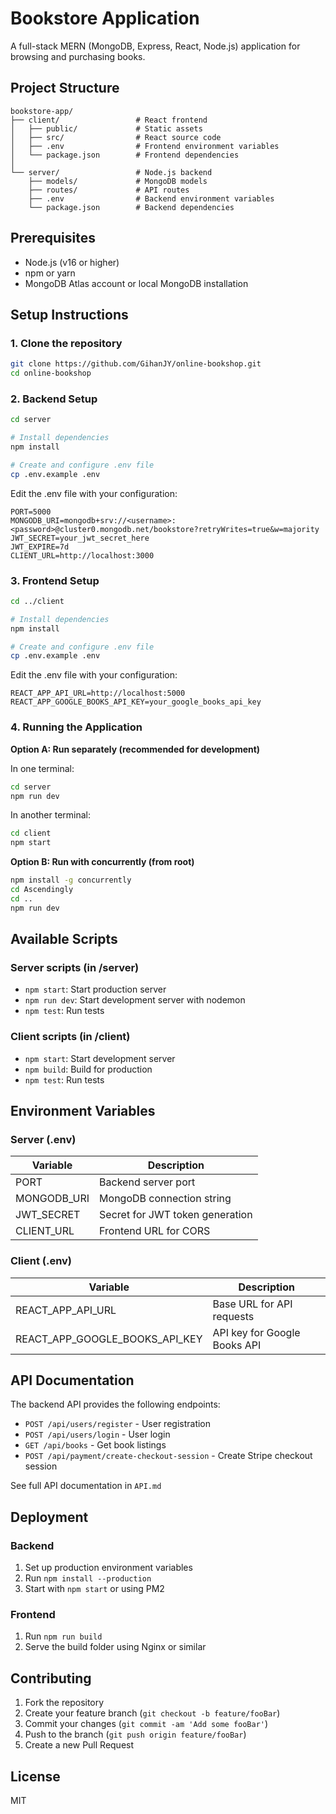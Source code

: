 # Bookstore Application

A full-stack MERN (MongoDB, Express, React, Node.js) application for browsing and purchasing books.

## Project Structure
```
bookstore-app/
├── client/                 # React frontend
│   ├── public/             # Static assets
│   ├── src/                # React source code
│   ├── .env                # Frontend environment variables
│   └── package.json        # Frontend dependencies
│
└── server/                 # Node.js backend
    ├── models/             # MongoDB models
    ├── routes/             # API routes
    ├── .env                # Backend environment variables
    └── package.json        # Backend dependencies
```

## Prerequisites

- Node.js (v16 or higher)
- npm or yarn
- MongoDB Atlas account or local MongoDB installation

## Setup Instructions

### 1. Clone the repository
```bash
git clone https://github.com/GihanJY/online-bookshop.git
cd online-bookshop
```

### 2. Backend Setup
```bash
cd server

# Install dependencies
npm install

# Create and configure .env file
cp .env.example .env
```

Edit the .env file with your configuration:
```
PORT=5000
MONGODB_URI=mongodb+srv://<username>:<password>@cluster0.mongodb.net/bookstore?retryWrites=true&w=majority
JWT_SECRET=your_jwt_secret_here
JWT_EXPIRE=7d
CLIENT_URL=http://localhost:3000
```

### 3. Frontend Setup
```bash
cd ../client

# Install dependencies
npm install

# Create and configure .env file
cp .env.example .env
```

Edit the .env file with your configuration:
```
REACT_APP_API_URL=http://localhost:5000
REACT_APP_GOOGLE_BOOKS_API_KEY=your_google_books_api_key
```

### 4. Running the Application

**Option A: Run separately (recommended for development)**

In one terminal:
```bash
cd server
npm run dev
```

In another terminal:
```bash
cd client
npm start
```

**Option B: Run with concurrently (from root)**
```bash
npm install -g concurrently
cd Ascendingly
cd ..
npm run dev
```

## Available Scripts

### Server scripts (in /server)
- `npm start`: Start production server
- `npm run dev`: Start development server with nodemon
- `npm test`: Run tests

### Client scripts (in /client)
- `npm start`: Start development server
- `npm build`: Build for production
- `npm test`: Run tests

## Environment Variables

### Server (.env)
| Variable | Description |
|----------|-------------|
| PORT | Backend server port |
| MONGODB_URI | MongoDB connection string |
| JWT_SECRET | Secret for JWT token generation |
| CLIENT_URL | Frontend URL for CORS |

### Client (.env)
| Variable | Description |
|----------|-------------|
| REACT_APP_API_URL | Base URL for API requests |
| REACT_APP_GOOGLE_BOOKS_API_KEY | API key for Google Books API |

## API Documentation
The backend API provides the following endpoints:
- `POST /api/users/register` - User registration
- `POST /api/users/login` - User login
- `GET /api/books` - Get book listings
- `POST /api/payment/create-checkout-session` - Create Stripe checkout session

See full API documentation in `API.md`

## Deployment

### Backend
1. Set up production environment variables
2. Run `npm install --production`
3. Start with `npm start` or using PM2

### Frontend
1. Run `npm run build`
2. Serve the build folder using Nginx or similar

## Contributing
1. Fork the repository
2. Create your feature branch (`git checkout -b feature/fooBar`)
3. Commit your changes (`git commit -am 'Add some fooBar'`)
4. Push to the branch (`git push origin feature/fooBar`)
5. Create a new Pull Request

## License
MIT
